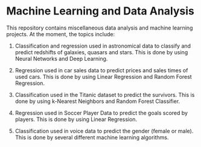 # Machine Learning and Data Analysis

This repository contains miscellaneous data analysis and machine learning projects. At the moment, the topics include:

1. Classification and regression used in astronomical data to classify and predict redshifts of galaxies, quasars and stars. This is done by using Neural Networks and Deep Learning.

2. Regression used in car sales data to predict prices and sales times of used cars. This is done by using Linear Regression and Random Forest Regression. 

3. Classification used in the Titanic dataset to predict the survivors. This is done by using k-Nearest Neighbors and Random Forest Classifier.

4. Regression used in Soccer Player Data to predict the goals scored by players. This is done by using Linear Regression.

5. Classification used in voice data to predict the gender (female or male). This is done by several different machine learning algorithms.